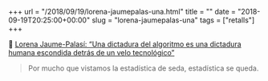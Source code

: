 +++
url = "/2018/09/19/lorena-jaumepalas-una.html"
title = ""
date = "2018-09-19T20:25:00+00:00"
slug = "lorena-jaumepalas-una"
tags = ["retalls"]
+++

&#128206; [Lorena Jaume-Palasí: “Una dictadura del algoritmo es una dictadura humana escondida detrás de un velo tecnológico”](https://www.nobbot.com/destacados/etica-algoritmos-lorena-jaume-palasi/)

>  Por mucho que vistamos la estadística de seda, estadística se queda. 

